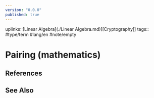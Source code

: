 ```yaml
---
version: "0.0.0"
published: true
---
```

uplinks::[Linear Algebra](./Linear Algebra.md)[[Cryptography]]
tags:: #type/term #lang/en #note/empty 
# Pairing (mathematics)

## References

## See Also
